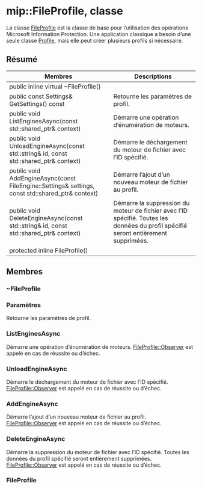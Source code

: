 # <a name="class-mipfileprofile"></a>mip::FileProfile, classe 
La classe [FileProfile](#classmip_1_1_file_profile) est la classe de base pour l’utilisation des opérations Microsoft Information Protection.
Une application classique a besoin d’une seule classe [Profile](#classmip_1_1_profile), mais elle peut créer plusieurs profils si nécessaire.
  
## <a name="summary"></a>Résumé
 Membres                        | Descriptions                                
--------------------------------|---------------------------------------------
public inline virtual ~FileProfile()  |  
public const Settings& GetSettings() const  |  Retourne les paramètres de profil.
public void ListEnginesAsync(const std::shared_ptr<void>& context)  |  Démarre une opération d’énumération de moteurs.
public void UnloadEngineAsync(const std::string& id, const std::shared_ptr<void>& context)  |  Démarre le déchargement du moteur de fichier avec l’ID spécifié.
public void AddEngineAsync(const FileEngine::Settings& settings, const std::shared_ptr<void>& context)  |  Démarre l’ajout d’un nouveau moteur de fichier au profil.
public void DeleteEngineAsync(const std::string& id, const std::shared_ptr<void>& context)  |  Démarre la suppression du moteur de fichier avec l’ID spécifié. Toutes les données du profil spécifié seront entièrement supprimées.
protected inline FileProfile()  |  
  
## <a name="members"></a>Membres
  
### <a name="fileprofile"></a>~FileProfile
  
### <a name="settings"></a>Paramètres
Retourne les paramètres de profil.
  
### <a name="listenginesasync"></a>ListEnginesAsync
Démarre une opération d’énumération de moteurs.
[FileProfile::Observer](#classmip_1_1_file_profile_1_1_observer) est appelé en cas de réussite ou d’échec.
  
### <a name="unloadengineasync"></a>UnloadEngineAsync
Démarre le déchargement du moteur de fichier avec l’ID spécifié. [FileProfile::Observer](#classmip_1_1_file_profile_1_1_observer) est appelé en cas de réussite ou d’échec.
  
### <a name="addengineasync"></a>AddEngineAsync
Démarre l’ajout d’un nouveau moteur de fichier au profil.
[FileProfile::Observer](#classmip_1_1_file_profile_1_1_observer) est appelé en cas de réussite ou d’échec.
  
### <a name="deleteengineasync"></a>DeleteEngineAsync
Démarre la suppression du moteur de fichier avec l’ID spécifié. Toutes les données du profil spécifié seront entièrement supprimées.
[FileProfile::Observer](#classmip_1_1_file_profile_1_1_observer) est appelé en cas de réussite ou d’échec.
  
### <a name="fileprofile"></a>FileProfile